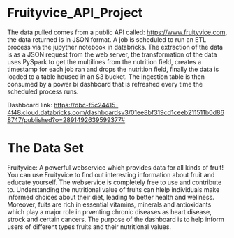 # Fruityvice_API_Project
The data pulled comes from a public API called: https://www.fruityvice.com, the data returned is in JSON format.
A job is scheduled to run an ETL process via the jupyther notebook in databricks. The extraction of the data is as a JSON request from the web server, 
the transformation of the data uses PySpark to get the multilines from the nutrition field, creates a timestamp for each job ran and drops the nutrition field, 
finally the data is loaded to a table housed in an S3 bucket. The ingestion table is then consumed by a power bi dashboard that is refreshed every time the scheduled process runs.

Dashboard link:
https://dbc-f5c24415-4f48.cloud.databricks.com/dashboardsv3/01ee8bf319cd1ceeb211511b0d868747/published?o=2891492639599377#

# The Data Set
Fruityvice:
A powerful webservice which provides data for all kinds of fruit! You can use Fruityvice to find out interesting information about fruit and educate yourself. The webservice is completely free to use and contribute to. Understanding the nutritional value of fruits can hlelp individuals make informed choices about their diet, leading to better health and wellness. Moreover, fuits are rich in essential vitamins, minerals and antioxidants which play a major role in prventing chronic diseases as heart disease, strock and certain cancers. The purpose of the dashboard is to help inform users of different types fruits and their nutritional values. 


